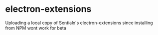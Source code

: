 # electron-extensions
Uploading a local copy of Sentialx's electron-extensions since installing from NPM wont work for beta
